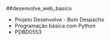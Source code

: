 ##desenvolve_web_basico

- Projeto Desenvolve - Bom Despacho
- Programação básica com Python
- PDBD0553


